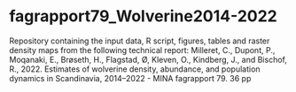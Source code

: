 # fagrapport79_Wolverine2014-2022

Repository containing the input data, R script, figures, tables and raster density maps from the following technical report: 
Milleret, C., Dupont, P., Moqanaki, E., Brøseth, H., Flagstad, Ø, Kleven, O., Kindberg, J., and
Bischof, R., 2022. Estimates of wolverine density, abundance, and population dynamics in
Scandinavia, 2014–2022 - MINA fagrapport 79. 36 pp
 
